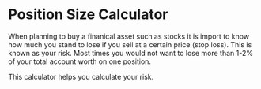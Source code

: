 # Position Size Calculator

When planning to buy a finanical asset such as stocks it is import to know how much you stand to lose if you sell at a certain price (stop loss). This is known as your risk. Most times you would not want to lose more than 1-2% of your total account worth on one position.

This calculator helps you calculate your risk.
